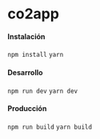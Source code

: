 # co2app

#### Instalación
``
npm install
``
``
yarn
``
#### Desarrollo
``
npm run dev
``
``
yarn dev
``

#### Producción
``
npm run build
``
``
yarn build
``
